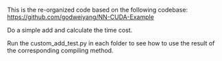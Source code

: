 This is the re-organized code based on the following codebase: https://github.com/godweiyang/NN-CUDA-Example

Do a simple add and calculate the time cost.

Run the custom_add_test.py in each folder to see how to use the result of the corresponding compiling method.